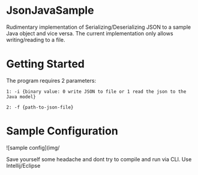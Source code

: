 # JsonJavaSample

Rudimentary implementation of Serializing/Deserializing JSON to a sample Java object and vice versa. The current implementation only allows writing/reading to a file.

# Getting Started

The program requires 2 parameters: 

`1: -i {binary value: 0 write JSON to file or 1 read the json to the Java model}`

`2: -f {path-to-json-file}`

# Sample Configuration

![sample config](img/

Save yourself some headache and dont try to compile and run via CLI. Use Intellij/Eclipse
